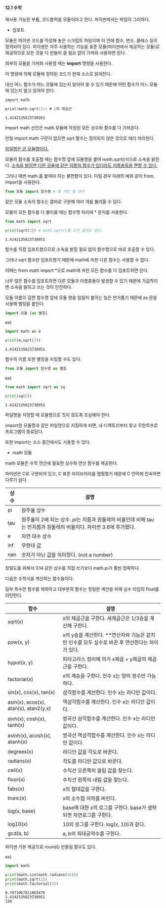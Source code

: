 #### 12.1 수학



재사용 가능한 부품, 코드블럭을 모듈이라고 한다. 파이썬에서는 파일이 그러하다.



- 임포트



모듈은 파이썬 코드를 작성해 놓은 스크립트 파일이며 이 안에 함수, 변수, 클래스 등이 정의되어 있다. 파이썬은 자주 사용하는 기능을 표준 모듈(파이썬에서 제공하는 모듈)로 제공하므로 모든 것을 다 만들어 쓸 필요 없이 가져와 사용하면 된다.

외부의 모듈을 가져와 사용할 때는 **import** 명령을 사용한다.

이 명령에 의해 모듈에 정의된 코드가 현재 소스로 읽혀진다.

대신 어느 함수가 어느 모듈에 있는지 알아야 쓸 수 있기 때문에 어떤 함수가 어느 모듈에 있는지 알고 있어야 한다.

```c
import math

print(math.sqrt(2)) # 2의 제곱근
```

```
1.4142135623730951
```

import math 선언은 math 모듈에 작성된 모든 상수와 함수를 다 가져온다. 

만일 import math 구문이 없으면 sqrt 함수는 정의되지 않은 것으로 에러 처리된다.

<u>파일명은 곧 모듈명이다.</u>

모듈의 함수를 호출할 때는 함수명 앞에 모듈명을 붙여 math.sqrt()식으로 소속을 밝힌다. <u>소속을 밝히면 다른 모듈에 같은 이름의 함수가 있더라도 이름충동을 면할 수 있다.</u>

그러나 매번 math.를 붙여야 하는 불편함이 있다. 이럴 경우 아래의 예와 같이 from, import을 사용한다.

```python
from 모듈 import 함수명 # 몇 개만 쓸 경우
```

같은 모듈 소속의 함수는 콤마로 구분해 여러 개를 불러올 수 있다.

모듈의 모든 함수를 다 불러올 때는 함수명 자리에 * 문자를 사용한다.

```python
from math import sqrt

print(sqrt(2)) # math.sqrt()를 쓰지 않아도 된다.
```

```
1.4142135623730951
```

함수를 직접 임포트했으므로 소속을 밝힐 필요 없이 함수명으로 바로 호출할 수 있다.

그러나 sqrt 함수만 임포트했기 때문에 math에 속한 다른 함수는 사용할 수 없다.

이때는 from math import *으로 math에 속한 모든 함수를 다 임포트하면 된다.

너무 많은 함수를 임포트하면 다른 모듈과 이름충돌이 발생할 수 있기 때문에 가급적이면 소속을 밝히고 쓰는 것이 안전하다.

모듈 이름이 길면 함수명 앞에 모듈 명을 일일이 붙이는 일은 번거롭기 때문에 as 문을 사용해 별칭을 붙인다.

```python
import 모듈 [as 별칭]
```

ex)

```python
import math as m

print(m.sqrt(2))
```

```
1.4142135623730951
```

함수의 이름 또한 별칭을 지칭할 수도 있다.

```python
from 모듈 import 함수명 as 별칭
```

ex)

```python
from math import sqrt as sq

print(sq(2))
```

```
1.4142135623730951
```

파일명을 지정할 때 모듈명으로 짓지 않도록 조심해야 한다.

import한 모듈명과 같은 파일명으로 지정하게 되면, 내 디렉토리부터 찾고 무한루프로 프로그램이 종료된다.

또한 import는 소스 중간에서도 사용할 수 있다.



- math 모듈



math 모듈은 수학 연산에 필요한 상수와 연산 함수를 제공한다.

파이썬은 C로 구현되어 있고, C 표준 라이브러리를 랩핑했기 때문에 C 언어에 친숙하면 다루기 쉽다.

| 상수 | 설명                                                         |
| ---- | ------------------------------------------------------------ |
| pi   | 원주율 상수                                                  |
| tau  | 원주율의 2배 되는 상수. pi는 지름과 원둘레의 비율인데 비해 tau는 반지름과 원둘레의 비율이다. 파이썬 3.6에 추가됐다. |
| e    | 자연 대수 상수                                               |
| inf  | 무한대 값                                                    |
| nan  | 숫자가 아닌 값을 의미한다. (not a number)                    |

정밀도를 위해서 3.14 같은 상수를 직접 쓰기보다 math.pi가 훨씬 정확하다.

다음은 수학식을 계산하는 함수들이다.

일부 특수한 함수를 제외하고 대부분의 함수는 정밀한 계산을 위해 실수 타입의 float를 리턴한다.

| 함수                                  | 설명                                                         |
| ------------------------------------- | ------------------------------------------------------------ |
| sqrt(x)                               | x의 제곱근을 구한다. 세제곱근은 1/3승을 계산해 구한다.       |
| pow(x, y)                             | x의 y승을 계산한다. **연산자와 기능은 같지만 인수를 모두 실수로 바꾼 후 연산한다는 차이가 있다. |
| hypot(x, y)                           | 피타고라스 정리에 의거 x제곱 + y제곱의 제곱근을 구한다.      |
| factorial(x)                          | x의 계승을 구한다. 인수 x는 양의 정수만 가능하다.            |
| sin(x), cos(x), tan(x)                | 삼각함수를 계산한다. 인수 x는 라디안 값이다.                 |
| asin(x), acos(x), atan(x), atan2(y,x) | 역삼각함수를 계산한다. 인수 x는 라디안 값이다.               |
| sinh(x), cosh(x), tanh(x)             | 쌍곡선 삼각함수를 계산한다. 인수 x는 라디안 값이다.          |
| asinh(x), acosh(x), atanh(x)          | 쌍곡선 역삼각함수를 계산한다. 인수 x는 라디안 값이다.        |
| degrees(x)                            | 라디안 값을 각도로 바꾼다.                                   |
| radians(x)                            | 각도를 라디안 값으로 바꾼다.                                 |
| ceil(x)                               | 수직선 오른쪽의 올림 값을 찾는다.                            |
| floor(x)                              | 수직선 왼쪽의 내림 값을 찾는다.                              |
| fabs(x)                               | x의 절대값을 구한다.                                         |
| trunc(x)                              | x의 소수점 이하를 버린다.                                    |
| log(x, base)                          | base에 대한 x의 로그를 구한다. base가 생략되면 자연로그를 구한다. |
| log10(x)                              | 10의 로그를 구한다. log(x, 10)과 같다.                       |
| gcd(a, b)                             | a, b의 최대공약수를 구한다.                                  |

파이썬 기본 제공으로 round() 반올림 함수도 있다.

ex)

```python
import math

print(math.sin(math.radians(45)))
print(math.sqrt(2))
print(math.factorial(5))
```

```
0.7071067811865476
1.4142135623730951
120
```

